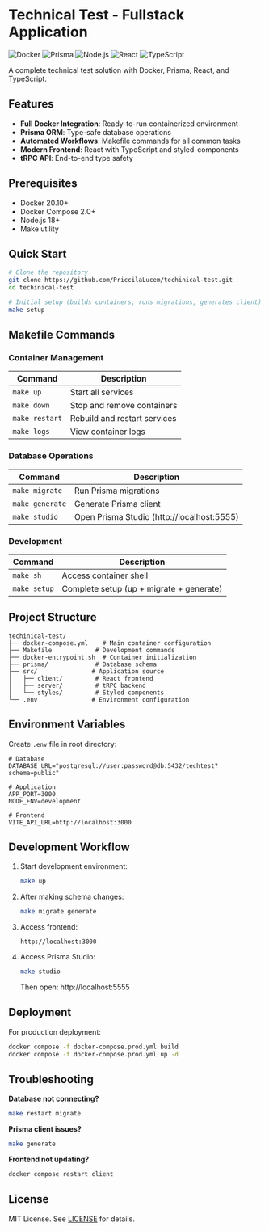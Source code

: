 # Technical Test - Fullstack Application

![Docker](https://img.shields.io/badge/Docker-20.10+-2496ED?logo=docker)
![Prisma](https://img.shields.io/badge/Prisma-5.0+-2D3748?logo=prisma)
![Node.js](https://img.shields.io/badge/Node.js-18.x+-339933?logo=nodedotjs)
![React](https://img.shields.io/badge/React-18.2+-61DAFB?logo=react)
![TypeScript](https://img.shields.io/badge/TypeScript-5.0+-3178C6?logo=typescript)

A complete technical test solution with Docker, Prisma, React, and TypeScript.

## Features

- **Full Docker Integration**: Ready-to-run containerized environment
- **Prisma ORM**: Type-safe database operations
- **Automated Workflows**: Makefile commands for all common tasks
- **Modern Frontend**: React with TypeScript and styled-components
- **tRPC API**: End-to-end type safety

## Prerequisites

- Docker 20.10+
- Docker Compose 2.0+
- Node.js 18+
- Make utility

## Quick Start

```bash
# Clone the repository
git clone https://github.com/PriccilaLucem/techinical-test.git
cd techinical-test

# Initial setup (builds containers, runs migrations, generates client)
make setup
```

## Makefile Commands

### Container Management
| Command | Description |
|---------|-------------|
| `make up` | Start all services |
| `make down` | Stop and remove containers |
| `make restart` | Rebuild and restart services |
| `make logs` | View container logs |

### Database Operations
| Command | Description |
|---------|-------------|
| `make migrate` | Run Prisma migrations |
| `make generate` | Generate Prisma client |
| `make studio` | Open Prisma Studio (http://localhost:5555) |

### Development
| Command | Description |
|---------|-------------|
| `make sh` | Access container shell |
| `make setup` | Complete setup (up + migrate + generate) |

## Project Structure

```
techinical-test/
├── docker-compose.yml    # Main container configuration
├── Makefile            # Development commands
├── docker-entrypoint.sh  # Container initialization
├── prisma/             # Database schema
├── src/               # Application source
│   ├── client/         # React frontend
│   ├── server/         # tRPC backend
│   └── styles/         # Styled components
└── .env               # Environment configuration
```

## Environment Variables

Create `.env` file in root directory:

```env
# Database
DATABASE_URL="postgresql://user:password@db:5432/techtest?schema=public"

# Application
APP_PORT=3000
NODE_ENV=development

# Frontend
VITE_API_URL=http://localhost:3000
```

## Development Workflow

1. Start development environment:
   ```bash
   make up
   ```

2. After making schema changes:
   ```bash
   make migrate generate
   ```

3. Access frontend:
   ```
   http://localhost:3000
   ```

4. Access Prisma Studio:
   ```bash
   make studio
   ```
   Then open: http://localhost:5555

## Deployment

For production deployment:

```bash
docker compose -f docker-compose.prod.yml build
docker compose -f docker-compose.prod.yml up -d
```

## Troubleshooting

**Database not connecting?**
```bash
make restart migrate
```

**Prisma client issues?**
```bash
make generate
```

**Frontend not updating?**
```bash
docker compose restart client
```

## License

MIT License. See [LICENSE](LICENSE) for details.